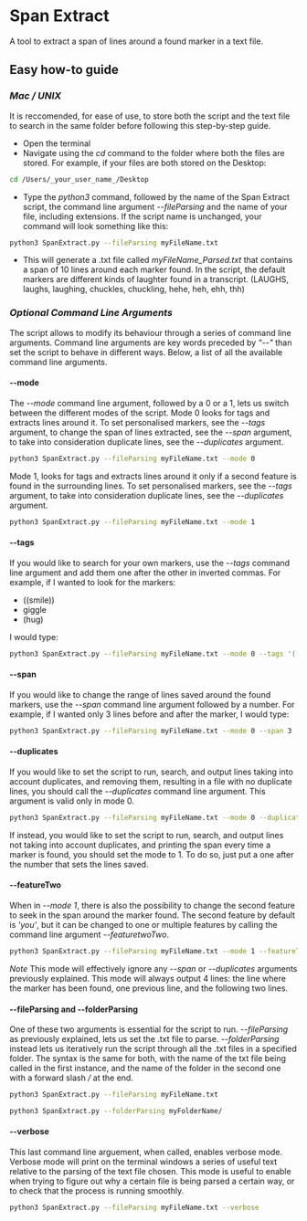 # Span Extract

A tool to extract a span of lines around a found marker in a text file.

## Easy how-to guide

### _Mac / UNIX_

It is reccomended, for ease of use, to store both the script and the text file to search in the same folder before following this step-by-step guide.

- Open the terminal
- Navigate using the _cd_ command to the folder where both the files are stored. For example, if your files are both stored on the Desktop:

```bash
cd /Users/_your_user_name_/Desktop
```

- Type the _python3_ command, followed by the name of the Span Extract script, the command line argument _--fileParsing_ and the name of your file, including extensions. If the script name is unchanged, your command will look something like this:

```bash
python3 SpanExtract.py --fileParsing myFileName.txt
```

- This will generate a .txt file called _myFileName\_Parsed.txt_ that contains a span of 10 lines around each marker found. In the script, the default markers are different kinds of laughter found in a transcript. (LAUGHS, laughs, laughing, chuckles, chuckling, hehe, heh, ehh, thh)

### _Optional Command Line Arguments_

The script allows to modify its behaviour through a series of command line arguments. Command line arguments are key words preceded by _"--"_ than set the script to behave in different ways. Below, a list of all the available command line arguments.

#### --mode
The _--mode_ command line argument, followed by a 0 or a 1, lets us switch between the different modes of the script. Mode 0 looks for tags and extracts lines around it. To set personalised markers, see the _--tags_ argument, to change the span of lines extracted, see the _--span_ argument, to take into consideration duplicate lines, see the _--duplicates_ argument.

```bash
python3 SpanExtract.py --fileParsing myFileName.txt --mode 0
```

Mode 1, looks for tags and extracts lines around it only if a second feature is found in the surrounding lines. To set personalised markers, see the _--tags_ argument, to take into consideration duplicate lines, see the _--duplicates_ argument.

```bash
python3 SpanExtract.py --fileParsing myFileName.txt --mode 1
```

#### --tags
If you would like to search for your own markers, use the _--tags_ command line argument and add them one after the other in inverted commas. For example, if I wanted to look for the markers:

- ((smile))
- giggle
- (hug)

I would type:

```bash
python3 SpanExtract.py --fileParsing myFileName.txt --mode 0 --tags '((smile))' 'giggle' '(hug)'
```

#### --span
If you would like to change the range of lines saved around the found markers, use the _--span_ command line argument followed by a number. For example, if I wanted only 3 lines before and after the marker, I would type:

```bash
python3 SpanExtract.py --fileParsing myFileName.txt --mode 0 --span 3
```
#### --duplicates
If you would like to set the script to run, search, and output lines taking into account duplicates, and removing them, resulting in a file with no duplicate lines, you should call the _--duplicates_ command line argument. This argument is valid only in mode 0.

```bash
python3 SpanExtract.py --fileParsing myFileName.txt --mode 0 --duplicates
```

If instead, you would like to set the script to run, search, and output lines not taking into account duplicates, and printing the span every time a marker is found, you should set the mode to 1. To do so, just put a one after the number that sets the lines saved.

#### --featureTwo
When in _--mode 1_, there is also the possibility to change the second feature to seek in the span around the marker found. The second feature by default is _'you'_, but it can be changed to one or multiple features by calling the command line argument _--featuretwoTwo_.

```bash
python3 SpanExtract.py --fileParsing myFileName.txt --mode 1 --featureTwo 'his'
```

*Note*
This mode will effectively ignore any _--span_ or _--duplicates_ arguments previously explained. This mode will always output 4 lines: the line where the marker has been found, one previous line, and the following two lines.

#### --fileParsing and --folderParsing
One of these two arguments is essential for the script to run. _--fileParsing_ as previously explained, lets us set the .txt file to parse. _--folderParsing_ instead lets us iteratively run the script through all the .txt files in a specified folder. The syntax is the same for both, with the name of the txt file being called in the first instance, and the name of the folder in the second one with a forward slash _\/_ at the end.

```bash
python3 SpanExtract.py --fileParsing myFileName.txt
```

```bash
python3 SpanExtract.py --folderParsing myFolderName/
```

#### --verbose
This last command line arguement, when called, enables verbose mode. Verbose mode will print on the terminal windows a series of useful text relative to the parsing of the text file chosen. This mode is useful to enable when trying to figure out why a certain file is being parsed a certain way, or to check that the process is running smoothly.

```bash
python3 SpanExtract.py --fileParsing myFileName.txt --verbose
```

